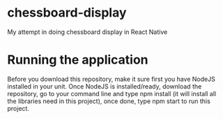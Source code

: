 # chessboard-display
My attempt in doing chessboard display in React Native

# Running the application
Before you download this repository, make it sure first you have NodeJS installed in your unit. Once NodeJS is installed/ready, download the repository, go to your command line and type npm install (it will install all the libraries need in this project), once done, type npm start to run this project.

